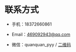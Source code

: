 # 联系方式

- 手机：18372660861

- Email：469092943@qq.com

- 微信：quanquan_pyy / [二维码](https://github.com/yuanyuan100/resume/blob/master/weChatQRCode.png?_blank)

  ​

  ​

